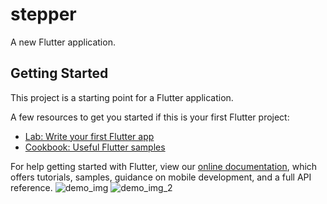 # stepper

A new Flutter application.

## Getting Started

This project is a starting point for a Flutter application.

A few resources to get you started if this is your first Flutter project:

- [Lab: Write your first Flutter app](https://flutter.dev/docs/get-started/codelab)
- [Cookbook: Useful Flutter samples](https://flutter.dev/docs/cookbook)

For help getting started with Flutter, view our
[online documentation](https://flutter.dev/docs), which offers tutorials,
samples, guidance on mobile development, and a full API reference.
![demo_img](https://user-images.githubusercontent.com/53315136/99716827-66b79600-2aca-11eb-852c-55190a699b53.gif)
![demo_img_2](https://user-images.githubusercontent.com/53315136/99716837-69b28680-2aca-11eb-9807-52d39c309931.gif)
    
